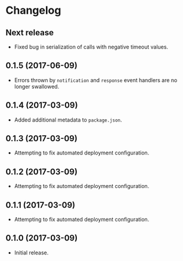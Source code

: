# Changelog

## Next release

- Fixed bug in serialization of calls with negative timeout values.

## 0.1.5 (2017-06-09)

- Errors thrown by `notification` and `response` event handlers are no longer
  swallowed.

## 0.1.4 (2017-03-09)

- Added additional metadata to `package.json`.

## 0.1.3 (2017-03-09)

- Attempting to fix automated deployment configuration.

## 0.1.2 (2017-03-09)

- Attempting to fix automated deployment configuration.

## 0.1.1 (2017-03-09)

- Attempting to fix automated deployment configuration.

## 0.1.0 (2017-03-09)

- Initial release.
